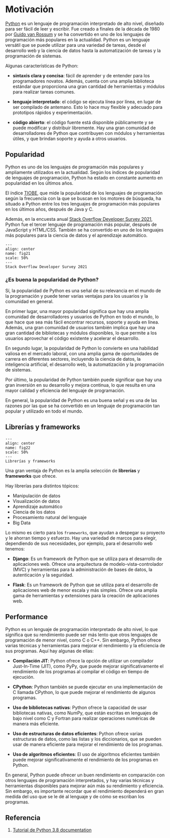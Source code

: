 # Motivación

[Python](https://www.python.org/) es un lenguaje de programación interpretado de alto nivel, diseñado para ser fácil de leer y escribir. Fue creado a finales de la década de 1980 por [Guido van Rossum](https://en.wikipedia.org/wiki/Guido_van_Rossum) y se ha convertido en uno de los lenguajes de programación más populares en la actualidad. Python es un lenguaje versátil que se puede utilizar para una variedad de tareas, desde el desarrollo web y la ciencia de datos hasta la automatización de tareas y la programación de sistemas.

Algunas características de Python:

* **sintaxis clara y concisa**: fácil de aprender y de entender para los programadores novatos. Además, cuenta con una amplia biblioteca estándar que proporciona una gran cantidad de herramientas y módulos para realizar tareas comunes.

* **lenguaje interpretado**: el código se ejecuta línea por línea, en lugar de ser compilado de antemano. Esto lo hace muy flexible y adecuado para prototipos rápidos y experimentación.

* **código abierto**: el código fuente está disponible públicamente y se puede modificar y distribuir libremente. Hay una gran comunidad de desarrolladores de Python que contribuyen con módulos y herramientas útiles, y que brindan soporte y ayuda a otros usuarios.

## Popularidad

Python es uno de los lenguajes de programación más populares y ampliamente utilizados en la actualidad. Según los índices de popularidad de lenguajes de programación, Python ha estado en constante aumento en popularidad en los últimos años.

El índice [TIOBE](https://www.tiobe.com/tiobe-index/), que mide la popularidad de los lenguajes de programación según la frecuencia con la que se buscan en los motores de búsqueda, ha situado a Python entre los tres lenguajes de programación más populares en los últimos años, después de Java y C.

Además, en la encuesta anual [Stack Overflow Developer Survey 2021](https://insights.stackoverflow.com/survey/2021), Python fue el tercer lenguaje de programación más popular, después de JavaScript y HTML/CSS. También se ha convertido en uno de los lenguajes más populares para la ciencia de datos y el aprendizaje automático.

```{figure} https://raw.githubusercontent.com/fralfaro/python_intro/main/docs/images/survey_2021.png
---
align: center
name: fig21
scale: 50%
---
Stack Overflow Developer Survey 2021
```

### ¿Es buena la popularidad de Python?

Sí, la popularidad de Python es una señal de su relevancia en el mundo de la programación y puede tener varias ventajas para los usuarios y la comunidad en general.

En primer lugar, una mayor popularidad significa que hay una amplia comunidad de desarrolladores y usuarios de Python en todo el mundo, lo que hace que sea más fácil encontrar recursos, soporte y ayuda en línea. Además, una gran comunidad de usuarios también implica que hay una gran cantidad de bibliotecas y módulos disponibles, lo que permite a los usuarios aprovechar el código existente y acelerar el desarrollo.

En segundo lugar, la popularidad de Python lo convierte en una habilidad valiosa en el mercado laboral, con una amplia gama de oportunidades de carrera en diferentes sectores, incluyendo la ciencia de datos, la inteligencia artificial, el desarrollo web, la automatización y la programación de sistemas.

Por último, la popularidad de Python también puede significar que hay una gran inversión en su desarrollo y mejora continua, lo que resulta en una mayor calidad y eficiencia del lenguaje de programación.

En general, la popularidad de Python es una buena señal y es una de las razones por las que se ha convertido en un lenguaje de programación tan popular y utilizado en todo el mundo.

## Librerías y frameworks

```{figure} https://m.media-amazon.com/images/S/aplus-media/kdp/78de7e02-6712-4648-8c38-f590fbe26a23.__CR0,0,970,600_PT0_SX970_V1___.png
---
align: center
name: fig22
scale: 50%
---
Librerías y frameworks
```

Una gran ventaja de Python es la amplia selección de **librerías** y **frameworks** que ofrece.

Hay librerías para distintos tópicos:

* Manipulación de datos
* Visualización de datos
* Aprendizaje automático
* Ciencia de los datos
* Procesamiento natural del lenguaje
* Big Data

Lo mismo es cierto para los `frameworks`, que ayudan a despegar su proyecto y le ahorran tiempo y esfuerzo. Hay una variedad de marcos para elegir, dependiendo de sus necesidades, por ejemplo, para el desarrollo web tenemos:

* **Django**: Es un framework de Python que se utiliza para el desarrollo de aplicaciones web. Ofrece una arquitectura de modelo-vista-controlador (MVC) y herramientas para la administración de bases de datos, la autenticación y la seguridad.

* **Flask**: Es un framework de Python que se utiliza para el desarrollo de aplicaciones web de menor escala y más simples. Ofrece una amplia gama de herramientas y extensiones para la creación de aplicaciones web.

## Performance

Python es un lenguaje de programación interpretado de alto nivel, lo que significa que su rendimiento puede ser más lento que otros lenguajes de programación de menor nivel, como C o C++. Sin embargo, Python ofrece varias técnicas y herramientas para mejorar el rendimiento y la eficiencia de sus programas. Aquí hay algunas de ellas:

* **Compilación JIT**: Python ofrece la opción de utilizar un compilador Just-In-Time (JIT), como PyPy, que puede mejorar significativamente el rendimiento de los programas al compilar el código en tiempo de ejecución.

* **CPython**: Python también se puede ejecutar en una implementación de C llamada CPython, lo que puede mejorar el rendimiento de algunos programas.

* **Uso de bibliotecas nativas**: Python ofrece la capacidad de usar bibliotecas nativas, como NumPy, que están escritas en lenguajes de bajo nivel como C y Fortran para realizar operaciones numéricas de manera más eficiente.

* **Uso de estructuras de datos eficientes**: Python ofrece varias estructuras de datos, como las listas y los diccionarios, que se pueden usar de manera eficiente para mejorar el rendimiento de los programas.

* **Uso de algoritmos eficientes**: El uso de algoritmos eficientes también puede mejorar significativamente el rendimiento de los programas en Python.

En general, Python puede ofrecer un buen rendimiento en comparación con otros lenguajes de programación interpretados, y hay varias técnicas y herramientas disponibles para mejorar aún más su rendimiento y eficiencia. Sin embargo, es importante recordar que el rendimiento dependerá en gran medida del uso que se le dé al lenguaje y de cómo se escriban los programas.

## Referencia

1. [Tutorial de Python 3.8 documentation](https://docs.python.org/es/3.8/tutorial/index.html)
